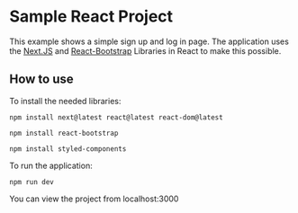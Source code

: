 # Sample React Project
This example shows a simple sign up and log in page. The application uses the [Next.JS](https://github.com/vercel/next.js) and [React-Bootstrap](https://github.com/react-bootstrap/react-bootstrap) Libraries in React to make this possible.



## How to use

To install the needed libraries:

```npm install next@latest react@latest react-dom@latest```

```npm install react-bootstrap```

```npm install styled-components```


To run the application:

```npm run dev```


You can view the project from localhost:3000
